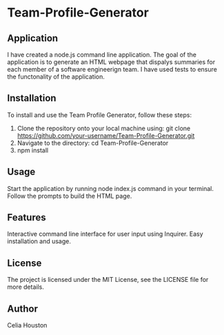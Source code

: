 # Team-Profile-Generator
## Application
I have created a node.js command line application. The goal of the application is to generate an HTML webpage that dispalys summaries for each member of a software engineerign team. I have used tests to ensure the functonality of the application. 

## Installation 
To install and use the Team Profile Generator, follow these steps:
1. Clone the repository onto your local machine using: 
git clone https://github.com/your-username/Team-Profile-Generator.git
 2. Navigate to the directory: cd Team-Profile-Generator
 3. npm install 
 
 ## Usage
 Start the application by running node index.js command in your terminal.
 Follow the prompts to build the HTML page. 

 ## Features 
 Interactive command line interface for user input using Inquirer. 
 Easy installation and usage.

 ## License 

 The project is licensed under the MIT License, see the LICENSE file for more details.

 ## Author 
 Celia Houston 